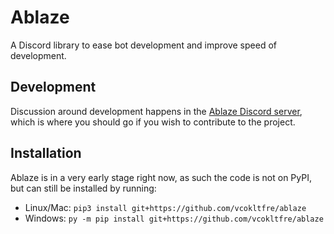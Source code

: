 # Ablaze

A Discord library to ease bot development and improve speed of development.

## Development

Discussion around development happens in the [Ablaze Discord server](https://discord.gg/7dUjwFu2rH), which is where you should go if you wish to contribute to the project.

## Installation

Ablaze is in a very early stage right now, as such the code is not on PyPI, but can still be installed by running:

- Linux/Mac: `pip3 install git+https://github.com/vcokltfre/ablaze`
- Windows: `py -m pip install git+https://github.com/vcokltfre/ablaze`
